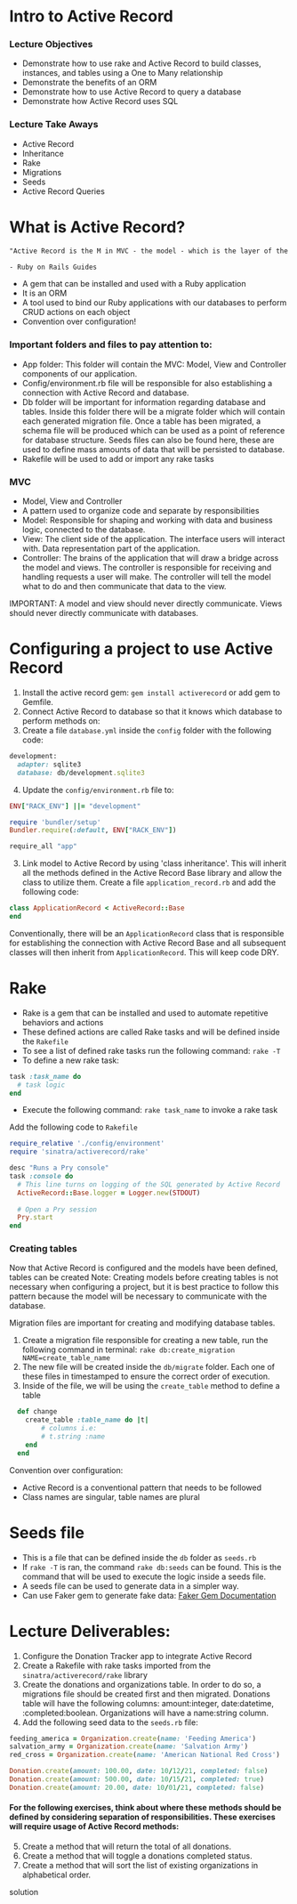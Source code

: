 # Intro to Active Record

### Lecture Objectives

- Demonstrate how to use rake and Active Record to build classes, instances, and tables using a One to Many relationship
- Demonstrate the benefits of an ORM
- Demonstrate how to use Active Record to query a database
- Demonstrate how Active Record uses SQL

### Lecture Take Aways

- Active Record
- Inheritance
- Rake
- Migrations
- Seeds
- Active Record Queries

# What is Active Record?

```txt
"Active Record is the M in MVC - the model - which is the layer of the system responsible for representing business data and logic. Active Record facilitates the creation and use of business objects whose data requires persistent storage to a database. It is an implementation of the Active Record pattern which itself is a description of an Object Relational Mapping system."

- Ruby on Rails Guides
```

- A gem that can be installed and used with a Ruby application
- It is an ORM
- A tool used to bind our Ruby applications with our databases to perform CRUD actions on each object
- Convention over configuration!

### Important folders and files to pay attention to:
- App folder: This folder will contain the MVC: Model, View and Controller components of our application. 
- Config/environment.rb file will be responsible for also establishing a connection with Active Record and database.
- Db folder will be important for information regarding database and tables. Inside this folder there will be a migrate folder which will contain each generated migration file. Once a table has been migrated, a schema file will be produced which can be used as a point of reference for database structure. Seeds files can also be found here, these are used to define mass amounts of data that will be persisted to database. 
- Rakefile will be used to add or import any rake tasks

### MVC 

- Model, View and Controller
- A pattern used to organize code and separate by responsibilities 
- Model: Responsible for shaping and working with data and business logic, connected to the database.
- View: The client side of the application. The interface users will interact with. Data representation part of the application. 
- Controller: The brains of the application that will draw a bridge across the model and views. The controller is responsible for receiving and handling requests a user will make. The controller will tell the model what to do and then communicate that data to the view. 

IMPORTANT: A model and view should never directly communicate. Views should never directly communicate with databases. 

# Configuring a project to use Active Record

1. Install the active record gem: `gem install activerecord` or add gem to Gemfile.
2. Connect Active Record to database so that it knows which database to perform methods on:
3. Create a file `database.yml` inside the `config` folder with the following code:

```rb
development:
  adapter: sqlite3
  database: db/development.sqlite3
```
4. Update the `config/environment.rb` file to:
```rb
ENV["RACK_ENV"] ||= "development"

require 'bundler/setup'
Bundler.require(:default, ENV["RACK_ENV"])

require_all "app"
```
3. Link model to Active Record by using 'class inheritance'. This will inherit all the methods defined in the Active Record Base library and allow the class to utilize them. Create a file `application_record.rb` and add the following code:

```rb
class ApplicationRecord < ActiveRecord::Base
end
```

Conventionally, there will be an `ApplicationRecord` class that is responsible for establishing the connection with Active Record Base and all subsequent classes will then inherit from `ApplicationRecord`. This will keep code DRY.

# Rake

- Rake is a gem that can be installed and used to automate repetitive behaviors and actions
- These defined actions are called Rake tasks and will be defined inside the `Rakefile` 
- To see a list of defined rake tasks run the following command: ` rake -T `
- To define a new rake task: 
```rb
task :task_name do
  # task logic
end
```
- Execute the following command: `rake task_name` to invoke a rake task

Add the following code to `Rakefile`

```rb
require_relative './config/environment'
require 'sinatra/activerecord/rake'

desc "Runs a Pry console"
task :console do
  # This line turns on logging of the SQL generated by Active Record
  ActiveRecord::Base.logger = Logger.new(STDOUT)
  
  # Open a Pry session
  Pry.start
end
```

### Creating tables

Now that Active Record is configured and the models have been defined, tables can be created
Note: Creating models before creating tables is not necessary when configuring a project, but it is best practice to follow this pattern because the model will be necessary to communicate with the database.

Migration files are important for creating and modifying database tables.
1. Create a migration file responsible for creating a new table, run the following command in terminal: `rake db:create_migration NAME=create_table_name`
3. The new file will be created inside the `db/migrate` folder. Each one of these files in timestamped to ensure the correct order of execution.
4. Inside of the file, we will be using the `create_table` method to define a table
```rb 
  def change
    create_table :table_name do |t|
        # columns i.e:
        # t.string :name
    end
  end
```

Convention over configuration:
- Active Record is a conventional pattern that needs to be followed
- Class names are singular, table names are plural

# Seeds file

- This is a file that can be defined inside the `db` folder as `seeds.rb` 
- If `rake -T` is ran, the command `rake db:seeds` can be found. This is the command that will be used to execute the logic inside a seeds file. 
- A seeds file can be used to generate data in a simpler way.
- Can use Faker gem to generate fake data: [Faker Gem Documentation](https://github.com/faker-ruby/faker)


# Lecture Deliverables:

1. Configure the Donation Tracker app to integrate Active Record
2. Create a Rakefile with rake tasks imported from the `sinatra/activerecord/rake` library 
3. Create the donations and organizations table. In order to do so, a migrations file should be created first and then migrated. Donations table will have the following columns: amount:integer, date:datetime, :completed:boolean. Organizations will have a name:string column. 
4. Add the following seed data to the `seeds.rb` file:
```rb
feeding_america = Organization.create(name: 'Feeding America')
salvation_army = Organization.create(name: 'Salvation Army')
red_cross = Organization.create(name: 'American National Red Cross')

Donation.create(amount: 100.00, date: 10/12/21, completed: false)
Donation.create(amount: 500.00, date: 10/15/21, completed: true)
Donation.create(amount: 20.00, date: 10/01/21, completed: false)
```
#### For the following exercises, think about where these methods should be defined by considering separation of responsibilities. These exercises will require usage of Active Record methods:
5. Create a method that will return the total of all donations. 
6. Create a method that will toggle a donations completed status.
7. Create a method that will sort the list of existing organizations in alphabetical order.

solution